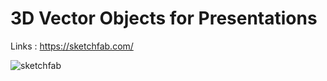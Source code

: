 # 3D Vector Objects for Presentations

Links : https://sketchfab.com/

![sketchfab](https://user-images.githubusercontent.com/123372740/226338285-3990fa9e-1fab-43db-8c76-b1e8f3fd4a0b.jpg)
